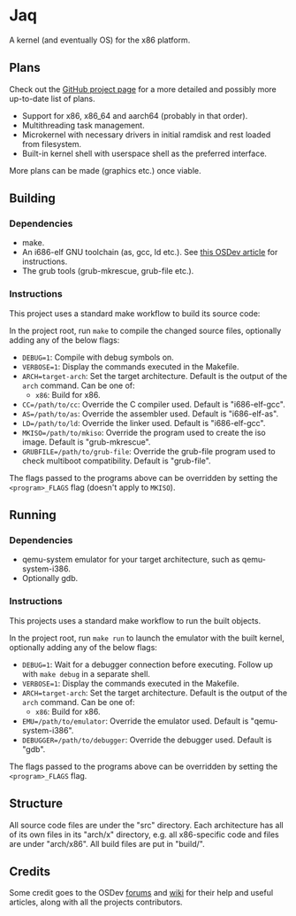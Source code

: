 # Jaq
A kernel (and eventually OS) for the x86 platform.

## Plans
Check out the [GitHub project page](https://github.com/SamTebbs33/jaq/projects/1) for a more detailed and possibly more up-to-date list of plans.

* Support for x86, x86_64 and aarch64 (probably in that order).
* Multithreading task management.
* Microkernel with necessary drivers in initial ramdisk and rest loaded from filesystem.
* Built-in kernel shell with userspace shell as the preferred interface.

More plans can be made (graphics etc.) once viable.

## Building

### Dependencies
* make.
* An i686-elf GNU toolchain (as, gcc, ld etc.). See [this OSDev article](https://wiki.osdev.org/GCC_Cross-Compiler) for instructions.
* The grub tools (grub-mkrescue, grub-file etc.).

### Instructions
This project uses a standard make workflow to build its source code:

In the project root, run `make` to compile the changed source files, optionally adding any of the below flags:
* `DEBUG=1`: Compile with debug symbols on.
* `VERBOSE=1`: Display the commands executed in the Makefile.
* `ARCH=target-arch`: Set the target architecture. Default is the output of the `arch` command. Can be one of:
  * `x86`: Build for x86.
* `CC=/path/to/cc`: Override the C compiler used. Default is "i686-elf-gcc".
* `AS=/path/to/as`: Override the assembler used. Default is "i686-elf-as".
* `LD=/path/to/ld`: Override the linker used. Default is "i686-elf-gcc".
* `MKISO=/path/to/mkiso`: Override the program used to create the iso image. Default is "grub-mkrescue".
* `GRUBFILE=/path/to/grub-file`: Override the grub-file program used to check multiboot compatibility. Default is "grub-file".

The flags passed to the programs above can be overridden by setting the `<program>_FLAGS` flag (doesn't apply to `MKISO`).

## Running

### Dependencies
* qemu-system emulator for your target architecture, such as qemu-system-i386.
* Optionally gdb.

### Instructions
This projects uses a standard make workflow to run the built objects.

In the project root, run `make run` to launch the emulator with the built kernel, optionally adding any of the below flags:
* `DEBUG=1`: Wait for a debugger connection before executing. Follow up with `make debug` in a separate shell.
* `VERBOSE=1`: Display the commands executed in the Makefile.
* `ARCH=target-arch`: Set the target architecture. Default is the output of the `arch` command. Can be one of:
  * `x86`: Build for x86.
* `EMU=/path/to/emulator`: Override the emulator used. Default is "qemu-system-i386".
* `DEBUGGER=/path/to/debugger`: Override the debugger used. Default is "gdb".

The flags passed to the programs above can be overridden by setting the `<program>_FLAGS` flag.

## Structure
All source code files are under the "src" directory. Each architecture has all of its own files in its "arch/x" directory, e.g. all x86-specific code and files are under "arch/x86". All build files are put in "build/".

## Credits
Some credit goes to the OSDev [forums](https://forums.osdev.org) and [wiki](https://wiki.osdev.org) for their help and useful articles, along with all the projects contributors.
